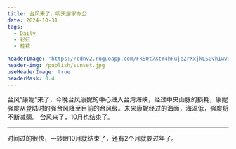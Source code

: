 ```yaml
---
title: 台风来了，明天居家办公
date: 2024-10-31
tags:
  - Daily
  - 彩虹
  - 桂花

headerImage: 'https://cdnv2.ruguoapp.com/FkS0t7XtY4hFujeZrXxjkLSGvhIwv3.jpg'
header-img: /publish/sunset.jpg
useHeaderImage: true
headerMask: 0.4
---
```


台风“康妮”来了，今晚台风康妮的中心进入台湾海峡，经过中央山脉的损耗，康妮强度从登陆时的强台风降至目前的台风级。未来康妮经过的海面，海温低，强度将不断减弱。
台风来了，10月也结束了。

---

时间过的很快，一转眼10月就结束了，还有2个月就要过年了。

